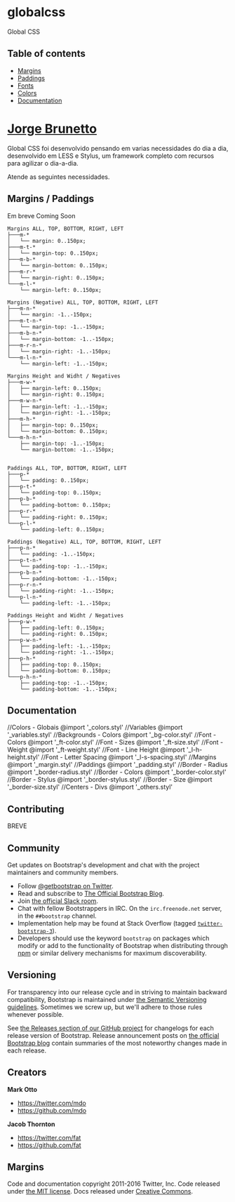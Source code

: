 # globalcss
Global CSS

## Table of contents

* [Margins](#Margins)
* [Paddings](#Paddings)
* [Fonts](#Fonts)
* [Colors](#Colors)
* [Documentation](#Documentation)



# [Jorge Brunetto](http://jorgebrunetto.com.br)

Global CSS foi desenvolvido pensando em varias necessidades do dia a dia, desenvolvido em LESS e Stylus, um framework completo com recursos para agilizar o dia-a-dia.

Atende as seguintes necessidades.

## Margins / Paddings
Em breve
Coming Soon

```
Margins ALL, TOP, BOTTOM, RIGHT, LEFT
├───m-*
│   └── margin: 0..150px;
├───m-t-*
│   └── margin-top: 0..150px;
├───m-b-*
│   └── margin-bottom: 0..150px;
├───m-r-*
│   └── margin-right: 0..150px;
└───m-l-*
    └── margin-left: 0..150px;

Margins (Negative) ALL, TOP, BOTTOM, RIGHT, LEFT
├───m-n-*   
│   └── margin: -1..-150px;
├───m-t-n-*
│   └── margin-top: -1..-150px;
├───m-b-n-*
│   └── margin-bottom: -1..-150px;
├───m-r-n-*
│   └── margin-right: -1..-150px;
└───m-l-n-*
    └── margin-left: -1..-150px;

Margins Height and Widht / Negatives
├───m-w-*   
│   ├── margin-left: 0..150px;
│   └── margin-right: 0..150px;
├───m-w-n-*   
│   ├── margin-left: -1..-150px;
│   └── margin-right: -1..-150px;
├───m-h-*   
│   ├── margin-top: 0..150px;
│   └── margin-bottom: 0..150px;
└───m-h-n-*   
    ├── margin-top: -1..-150px;
    └── margin-bottom: -1..-150px;


Paddings ALL, TOP, BOTTOM, RIGHT, LEFT
├───p-*
│   └── padding: 0..150px;
├───p-t-*
│   └── padding-top: 0..150px;
├───p-b-*
│   └── padding-bottom: 0..150px;
├───p-r-*
│   └── padding-right: 0..150px;
└───p-l-*
    └── padding-left: 0..150px;

Paddings (Negative) ALL, TOP, BOTTOM, RIGHT, LEFT
├───p-n-*   
│   └── padding: -1..-150px;
├───p-t-n-*
│   └── padding-top: -1..-150px;
├───p-b-n-*
│   └── padding-bottom: -1..-150px;
├───p-r-n-*
│   └── padding-right: -1..-150px;
└───p-l-n-*
    └── padding-left: -1..-150px;

Paddings Height and Widht / Negatives
├───p-w-*   
│   ├── padding-left: 0..150px;
│   └── padding-right: 0..150px;
├───p-w-n-*   
│   ├── padding-left: -1..-150px;
│   └── padding-right: -1..-150px;
├───p-h-*   
│   ├── padding-top: 0..150px;
│   └── padding-bottom: 0..150px;
└───p-h-n-*   
    ├── padding-top: -1..-150px;
    └── padding-bottom: -1..-150px;
```

## Documentation

//Colors - Globais
@import '_colors.styl'
//Variables
@import '_variables.styl'
//Backgrounds - Colors
@import '_bg-color.styl'
//Font - Colors
@import '_ft-color.styl'
//Font - Sizes
@import '_ft-size.styl'
//Font - Weight
@import '_ft-weight.styl'
//Font - Line Height
@import '_l-h-height.styl'
//Font - Letter Spacing
@import '_l-s-spacing.styl'
//Margins
@import '_margin.styl'
//Paddings
@import '_padding.styl'
//Border - Radius
@import '_border-radius.styl'
//Border - Colors
@import '_border-color.styl'
//Border - Stylus
@import '_border-stylus.styl'
//Border - Size
@import '_border-size.styl'
//Centers - Divs
@import '_others.styl'


## Contributing

BREVE


## Community

Get updates on Bootstrap's development and chat with the project maintainers and community members.

* Follow [@getbootstrap on Twitter](https://twitter.com/getbootstrap).
* Read and subscribe to [The Official Bootstrap Blog](http://blog.getbootstrap.com).
* Join [the official Slack room](https://bootstrap-slack.herokuapp.com).
* Chat with fellow Bootstrappers in IRC. On the `irc.freenode.net` server, in the `##bootstrap` channel.
* Implementation help may be found at Stack Overflow (tagged [`twitter-bootstrap-3`](https://stackoverflow.com/questions/tagged/twitter-bootstrap-3)).
* Developers should use the keyword `bootstrap` on packages which modify or add to the functionality of Bootstrap when distributing through [npm](https://www.npmjs.com/browse/keyword/bootstrap) or similar delivery mechanisms for maximum discoverability.


## Versioning

For transparency into our release cycle and in striving to maintain backward compatibility, Bootstrap is maintained under [the Semantic Versioning guidelines](http://semver.org/). Sometimes we screw up, but we'll adhere to those rules whenever possible.

See [the Releases section of our GitHub project](https://github.com/twbs/bootstrap/releases) for changelogs for each release version of Bootstrap. Release announcement posts on [the official Bootstrap blog](http://blog.getbootstrap.com) contain summaries of the most noteworthy changes made in each release.


## Creators

**Mark Otto**

* <https://twitter.com/mdo>
* <https://github.com/mdo>

**Jacob Thornton**

* <https://twitter.com/fat>
* <https://github.com/fat>


## Margins

Code and documentation copyright 2011-2016 Twitter, Inc. Code released under [the MIT license](https://github.com/twbs/bootstrap/blob/master/LICENSE). Docs released under [Creative Commons](https://github.com/twbs/bootstrap/blob/master/docs/LICENSE).
